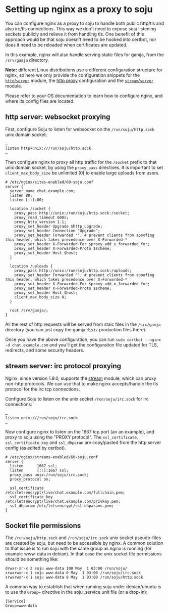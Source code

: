 # Setting up nginx as a proxy to soju

You can configure nginx as a proxy to soju to handle both public http/tls and also irc/tls connections.
This way we don't need to expose soju listening sockets publicly and relieve it from handling tls.
One benefit of this approach would be that soju doesn't need to be hooked into certbot, nor does it need
to be reloaded when certificates are updated.

In this example, nginx will also handle serving static files for gamja, from the `/srv/gamja` directory.

**Note:** different Linux distributions use a different configuration structure for nginx, so here we only
provide the configuration snippets for the [`http`/`server`](https://nginx.org/en/docs/http/ngx_http_core_module.html#server)
module, the [http proxy](https://nginx.org/en/docs/http/ngx_http_proxy_module.html) configuration and
the [`stream`/`server`](https://nginx.org/en/docs/stream/ngx_stream_core_module.html) module.

Please refer to your OS documentation to learn how to configure nginx, and where its config files are located.

## http server: websocket proxying

First, configure Soju to listen for websocket on the `/run/soju/http.sock` unix domain socket:
```
…
listen http+unix:///run/soju/http.sock
…
```

Then configure nginx to proxy all http traffic for the `/socket` prefix to that
unix domain socket, by using the `proxy_pass` directives. It is important to set
`client_max_body_size` be unlimited (0) to enable large uploads from users.

```
# /etc/nginx/sites-enabled/60-soju.conf
server {
  server_name chat.example.com;
  listen 80;
  listen [::]:80;

  location /socket {
    proxy_pass http://unix:/run/soju/http.sock:/socket;
    proxy_read_timeout 600s;
    proxy_http_version 1.1;
    proxy_set_header Upgrade $http_upgrade;
    proxy_set_header Connection "Upgrade";
    proxy_set_header Forwarded ""; # prevent clients from spoofing this header, which takes precedence over X-Forwarded-*
    proxy_set_header X-Forwarded-For $proxy_add_x_forwarded_for;
    proxy_set_header X-Forwarded-Proto $scheme;
    proxy_set_header Host $host;
  }

  location /uploads {
    proxy_pass http://unix:/run/soju/http.sock:/uploads;
    proxy_set_header Forwarded ""; # prevent clients from spoofing this header, which takes precedence over X-Forwarded-*
    proxy_set_header X-Forwarded-For $proxy_add_x_forwarded_for;
    proxy_set_header X-Forwarded-Proto $scheme;
    proxy_set_header Host $host;
    client_max_body_size 0;
  }

  root /srv/gamja/;
}
```
All the rest of http requests will be served from staic files in the `/src/gamja` directory
(you can just copy the gamja `dist/` production files there).

Once you have the above configuration, you can run `sudo certbot --nginx -d chat.example.com`
and you'll get the configuration file updated for TLS, redirects, and some security headers.


## stream server: irc protocol proxying

Nginx, since version 1.9.0, supports the [stream](https://nginx.org/en/docs/stream/ngx_stream_core_module.html)
module, which can proxy non-http protocols. We can use that to make nginx accepts/handle the tls protocol
for the irc tcp connections.

Configure Soju to listen on the unix socket `/run/soju/irc.sock` for irc connections:
```
…
listen unix:///run/soju/irc.sock
…
```

Now configure nginx to listen on the 1667 tcp port (an an example), and proxy to soju using the "PROXY protocol".
The `ssl_certificate`, `ssl_certificate_key` and `ssl_dhparam` are copy/pasted from the http server config
(as edited by certbot).
```
# /etc/nginx/streams-enabled/60-soju.conf
server {
  listen      1667 ssl;
  listen      [::]:1667 ssl;
  proxy_pass unix:/run/soju/irc.sock;
  proxy_protocol on;

  ssl_certificate /etc/letsencrypt/live/chat.example.com/fullchain.pem;
  ssl_certificate_key /etc/letsencrypt/live/chat.example.com/privkey.pem;
  ssl_dhparam /etc/letsencrypt/ssl-dhparams.pem;
}
```


## Socket file permissions

The `/run/soju/http.sock` and `/run/soju/irc.sock` unix socket pseudo-files are created by soju,
but need to be accessible by nginx. A common solution to that issue is to run soju with the same
group as nginx is running (for example www-data in debian). In that case the unix socket file permissions
should be something like:

```
drwxr-xr-x 2 soju www-data 100 May  1 03:00 /run/soju/
srwxrwxr-x 1 soju www-data 0 May  1 03:00 /run/soju/irc.sock
srwxrwxr-x 1 soju www-data 0 May  1 03:00 /run/soju/http.sock
```
A common way to establish that when running soju under debian/ubuntu is to use the `Group=` directive
in the soju .service unit file (or a drop-in):
```
[Service]
Group=www-data
```
